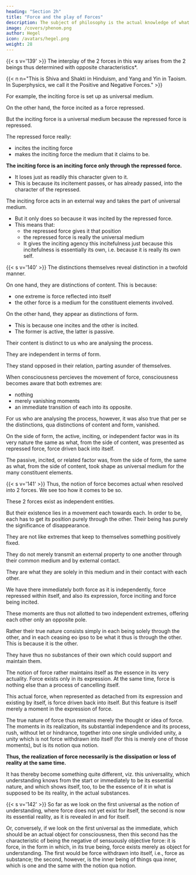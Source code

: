 ```yaml
---
heading: "Section 2h"
title: "Force and the play of Forces"
description: The subject of philosophy is the actual knowledge of what truly is.
image: /covers/phenom.png
author: Hegel
icon: /avatars/hegel.png
weight: 28
---
```



 <!-- and consists in -->

{{< s v='139' >}} The interplay of the 2 forces in this way arises from the 2 beings thus determined with opposite characteristics*.

{{< n n="This is Shiva and Shakti in Hinduism, and Yang and Yin in Taoism. In Superphysics, we call it the Positive and Negative Forces." >}}

<!-- It is in their being for one another in virtue of this determination and in the complete and exchange of their characteristics – a transition direct from one to the other, whereby alone these determinations, in which the forces seem to appear independently, have being. -->

For example, the inciting force is set up as universal medium.

On the other hand, the force incited as a force repressed. 

But the inciting force is a universal medium because the repressed force is repressed.

The repressed force really:
- incites the inciting force
- makes the inciting force the medium that it claims to be. 

**The inciting force is an inciting force only through the repressed force.** 
<!-- , and is an inciting force only so far as it is incited by the latter to be so. -->
- It loses just as readily this character given to it.
- This is because its incitement passes, or has already passed, into the character of the repressed. 

The inciting force acts in an external way and takes the part of universal medium.
- But it only does so because it was incited by the repressed force. 
- This means that:
  - the repressed force gives it that position
  - the repressed force is really the universal medium
  - It gives the inciting agency this incitefulness just because this incitefulness is essentially its own, i.e. because it is really its own self.


{{< s v='140' >}} The distinctions themselves reveal distinction in a twofold manner. 

On one hand, they are distinctions of content. This is because:
- one extreme is force reflected into itself
- the other force is a medium for the constituent elements involved.

On the other hand, they appear as distinctions of form. 
- This is because one incites and the other is incited.
- The former is active, the latter is passive. 

<!-- As regards the distinction of -->

Their content is distinct to us who are analysing the process.

<!-- As regards distinction of form, however,  -->
They are independent in terms of form.

They stand opposed in their relation, parting asunder of themselves.

When consciousness percieves the movement of force, consciousness becomes aware that both extremes are:
- nothing
- merely vanishing moments
- an immediate transition of each into its opposite.

For us who are analysing the process, however, it was also true that per se the distinctions, qua distinctions of content and form, vanished. 

On the side of form, the active, inciting, or independent factor was in its very nature the same as what, from the side of content, was presented as repressed force, force driven back into itself.

The passive, incited, or related factor was, from the side of form, the same as what, from the side of content, took shape as universal medium for the many constituent elements.


{{< s v='141' >}} Thus, the notion of force becomes actual when resolved into 2 forces. We see too how it comes to be so.

These 2 forces exist as independent entities. 

But their existence lies in a movement each towards each. In order to be, each has to get its position purely through the other. Their being has purely the significance of disappearance. 

They are not like extremes that keep to themselves something positively fixed.

They do not merely transmit an external property to one another through their common medium and by external contact.

They are what they are solely in this medium and in their contact with each other. 

We have there immediately both force as it is independently, force repressed within itself, and also its expression, force inciting and force being incited.

These moments are thus not allotted to two independent extremes, offering each other only an opposite pole. 

Rather their true nature consists simply in each being solely through the other, and in each ceasing eo ipso to be what it thus is through the other. This is because it is the other.

They have thus no substances of their own which could support and maintain them.

The notion of force rather maintains itself as the essence in its very actuality. Force exists only in its expression. At the same time, force is nothing else than a process of cancelling itself. 

This actual force, when represented as detached from its expression and existing by itself, is force driven back into itself. But this feature is itself merely a moment in the expression of force.

The true nature of force thus remains merely the thought or idea of force. The moments in its realization, its substantial independence and its process, rush, without let or hindrance, together into one single undivided unity, a unity which is not force withdrawn into itself (for this is merely one of those moments), but is its notion qua notion.

**Thus, the realization of force necessarily is the dissipation or loss of reality at the same time.** 

It has thereby become something quite different, viz. this universality, which understanding knows from the start or immediately to be its essential nature, and which shows itself, too, to be the essence of it in what is supposed to be its reality, in the actual substances.


{{< s v='142' >}} So far as we look on the first universal as the notion of understanding, where force does not yet exist for itself, the second is now its essential reality, as it is revealed in and for itself. 

Or, conversely, if we look on the first universal as the immediate, which should be an actual object for consciousness, then this second has the characteristic of being the negative of sensuously objective force: it is force, in the form in which, in its true being, force exists merely as object for understanding. The first would be force withdrawn into itself, i.e., force as substance; the second, however, is the inner being of things qua inner, which is one and the same with the notion qua notion.
